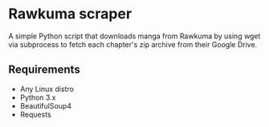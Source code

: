 # Rawkuma scraper 
A simple Python script that downloads manga from Rawkuma by using wget via subprocess to fetch each chapter's zip archive from their Google Drive.

## Requirements
- Any Linux distro
- Python 3.x
- BeautifulSoup4
- Requests
